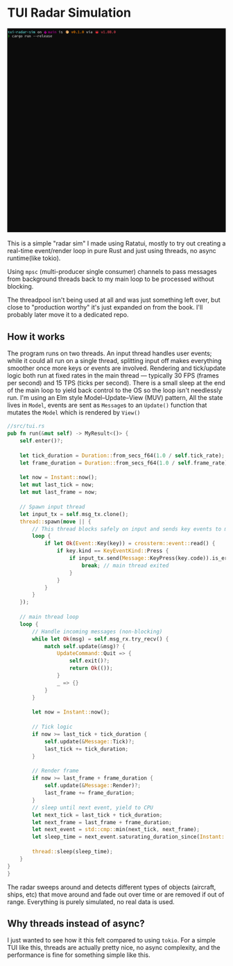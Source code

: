 # TUI Radar Simulation

![demo](demo.gif)

This is a simple "radar sim" I made using Ratatui, mostly to try out creating a real-time event/render loop in pure Rust and just using threads, no async runtime(like tokio).

Using `mpsc` (multi-producer single consumer) channels to pass messages from background threads back to my main loop to be processed without blocking. 

The threadpool isn't being used at all and was just something left over, but close to "production worthy" it's just expanded on from the book. I'll probably later move it to a dedicated repo.

## How it works
The program runs on two threads.
An input thread handles user events; while it could all run on a single thread, splitting input off makes everything smoother once more keys or events are involved.
Rendering and tick/update logic both run at fixed rates in the main thread — typically 30 FPS (frames per second) and 15 TPS (ticks per second).
There is a small sleep at the end of the main loop to yield back control to the OS so the loop isn't needlessly run. 
I'm using an Elm style Model–Update–View (MUV) pattern, All the state lives in `Model`,
events are sent as `Message`s to an `Update()` function that mutates the `Model` which is rendered by `View()`

```rust
//src/tui.rs
pub fn run(&mut self) -> MyResult<()> {
    self.enter()?;

    let tick_duration = Duration::from_secs_f64(1.0 / self.tick_rate);
    let frame_duration = Duration::from_secs_f64(1.0 / self.frame_rate);

    let now = Instant::now();
    let mut last_tick = now;
    let mut last_frame = now;

    // Spawn input thread
    let input_tx = self.msg_tx.clone();
    thread::spawn(move || {
        // This thread blocks safely on input and sends key events to main thread
        loop {
            if let Ok(Event::Key(key)) = crossterm::event::read() {
                if key.kind == KeyEventKind::Press {
                    if input_tx.send(Message::KeyPress(key.code)).is_err() {
                        break; // main thread exited
                    }
                }
            }
        }
    });

    // main thread loop
    loop {
        // Handle incoming messages (non-blocking)
        while let Ok(msg) = self.msg_rx.try_recv() {
            match self.update(&msg)? {
                UpdateCommand::Quit => {
                    self.exit()?;
                    return Ok(());
                }
                _ => {}
            }
        }

        let now = Instant::now();

        // Tick logic
        if now >= last_tick + tick_duration {
            self.update(&Message::Tick)?;
            last_tick += tick_duration;
        }

        // Render frame
        if now >= last_frame + frame_duration {
            self.update(&Message::Render)?;
            last_frame += frame_duration;
        }
        // sleep until next event, yield to CPU
        let next_tick = last_tick + tick_duration;
        let next_frame = last_frame + frame_duration;
        let next_event = std::cmp::min(next_tick, next_frame);
        let sleep_time = next_event.saturating_duration_since(Instant::now());

        thread::sleep(sleep_time);
    }
}
}
```

The radar sweeps around and detects different types of objects (aircraft, ships, etc) that move around and fade out over time or are removed if out of range. Everything is purely simulated, no real data is used. 


## Why threads instead of async?
I just wanted to see how it this felt compared to using `tokio`. For a simple TUI like this, threads are actually pretty nice, no async complexity, and the performance is fine for something simple like this. 
